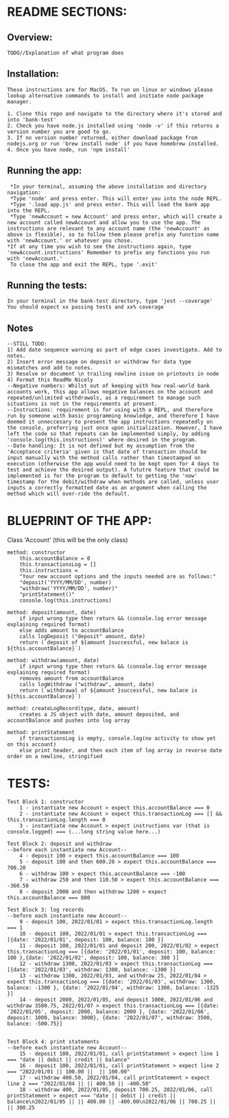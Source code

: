 # README SECTIONS: 

## Overview:
    TODO//Explanation of what program does

## Installation:
    These instructions are for MacOS. To run on linux or windows please lookup alternative commands to install and initiate node package manager.
    
    1. Clone this repo and navigate to the directory where it's stored and into 'bank-test'
    2. Check you have node.js installed using 'node -v' if this returns a version number you are good to go.
    3. If no version number returned, either download package from nodejs.org or run 'brew install node' if you have homebrew installed.
    4. Once you have node, run 'npm install'

## Running the app:
     *In your terminal, assuming the above installation and directory navigation: 
     *Type 'node' and press enter. This will enter you into the node REPL.
     *Type '.load app.js' and press enter. This will load the bank app into the REPL.
     *Type 'newAccount = new Account' and press enter, which will create a new account called newAccount and allow you to use the app. The instructions are relevant to any account name (the 'newAccount' as above is flexible), so to follow them please prefix any function name with 'newAccount.' or whatever you chose.
    *If at any time you wish to see the instructions again, type 'newAccount.instructions' Remember to prefix any functions you run with 'newAccount.'
     To close the app and exit the REPL, type '.exit'

## Running the tests:
    In your terminal in the bank-test directory, type 'jest --coverage' You should expect xx passing tests and xx% coverage


## Notes
    --STILL TODO: 
    1) Add date sequence warning as part of edge cases investigate. Add to notes.
    2) Insert error message on deposit or withdraw for data type mismatches and add to notes.
    3) Resolve or document \n trailing newline issue on printouts in node
    4) Format this ReadMe Nicely
    --Negative numbers: Whilst out of keeping with how real-world bank accounts work, this app allows negative balances on the account and repeated/unlimited withdrawals, as a requirement to manage such situations is not in the requirements at present. 
    --Instructions: requirement is for using with a REPL, and therefore run by someone with basic programming knowledge, and therefore I have deemed it unneccesary to present the app instructions repeatedly on the console, preferring just once upon initialization. However, I have left the code so that repeats can be implemented simply, by adding 'console.log(this.instructions)' where desired in the program.
    --Date handling: It is not defined but my assumption from the 'Acceptance criteria' given is that date of transaction should be input manually with the method calls rather than timestamped on execution (otherwise the app would need to be kept open for 4 days to test and achieve the desired output). A fututre feature that could be implemented is for the program to default to getting the 'now' timestamp for the debit/withdraw when methods are called, unless user inputs a correctly formatted date as an argument when calling the method which will over-ride the default.


# BLUEPRINT OF THE APP:

Class 'Account' (this will be the only class)
    
    method: constructor 
        this.accountBalance = 0
        this.transactionsLog = []
        this.instructions = 
        "Your new account options and the inputs needed are as follows:"
        "deposit('YYYY/MM/DD', number)
        "withdraw('YYYY/MM/DD', number)"
        "printStatement()"
        console.log(this.instructions)

    method: deposit(amount, date)
        if input wrong type then return && (console.log error message explaining required format)
        else adds amount to accountBalance
        calls logDeposit ("deposit" amount, date)
        return (`deposit of ${amount }successful, new balace is ${this.accountBalance}`)

    method: withdraw(amount, date)
        if input wrong type then return && (console.log error message explaining required format)
        removes amount from accountBalance 
        calls logWithdraw ("withdraw", amount, date)
        return (`withdrawal of ${amount }successful, new balace is ${this.accountBalance}`)
    
    method: createLogRecord(type, date, amount)
        creates a JS object with date, amount deposited, and accountBalance and pushes into log array

    method: printStatement
        if transactionsLog is empty, console.log(no activity to show yet on this account)
        else print header, and then each item of log array in reverse date order on a newline, stringified


# TESTS:

    Test Block 1: constructor
        1 - instantiate new Account > expect this.accountBalance === 0 
        2 - instantiate new Account > expect this.transactionLog === [] && this.transactionLog.length === 0
        3 - instantiate new Account > expect instructions var (that is console.logged) === (...long string value here...)

    Test Block 2: deposit and withdraw
    --before each instantiate new Account--
        4 - deposit 100 > expect this.accountBalance === 100
        5 - deposit 100 and then 600.20 > expect this.accountBalance === 700.20
        6 - withdraw 100 > expect this.accountBalance === -100
        7 - withdraw 250 and then 110.50 > expect this.accountBalance === -360.50
        8 - deposit 2000 and then withdraw 1200 > expect this.accountBalance === 800

    Test Block 3: log records
    --before each instantiate new Account--
        9 - deposit 100, 2022/01/01 > expect this.transactionLog.length === 1
        10 - deposit 100, 2022/01/01 > expect this.transactionLog === [{date: '2022/01/01', deposit: 100, balance: 100 }]
        11 - deposit 100, 2022/01/01 and deposit 200, 2022/01/02 > expect this.transactionLog === [{date: '2022/01/01', deposit: 100, balance: 100 },{date: '2022/01/02', deposit: 100, balance: 300 }]
        12 - withdraw 1300, 2022/01/03 > expect this.transactionLog === [{date: '2022/01/03', withdraw: 1300, balance: -1300 }]
        13 - withdraw 1300, 2022/01/03, and withdraw 25, 2022/01/04 > expect this.transactionLog === [{date: '2022/01/03', withdraw: 1300, balance: -1300 }, {date: '2022/01/04', withdraw: 1300, balance: -1325 }]
        14 - deposit 2000, 2022/01/05, and deposit 1000, 2022/01/06 and withdraw 3500.75, 2022/01/07 > expect this.transactionLog === [{date: '2022/01/05', deposit: 2000, balance: 2000 }, {date: '2022/01/06', deposit: 1000, balance: 3000}, {date: '2022/01/07', withdraw: 3500, balance: -500.75}]


    Test Block 4: print statements
    --before each instantiate new Account--
        15 - deposit 100, 2022/01/01, call printStatement > expect line 1 === "date || debit || credit || balance"
        16 - deposit 100, 2022/01/01, call printStatement > expect line 2 === "2022/01/01 || 100.00 ||  || 100.00"
        17 - withdraw 400.50, 2022/01/04, call printStatement > expect line 2 === "2022/01/04 || || 400.50 || -400.50"
        18 - withdraw 400, 2022/01/05, deposit 700.25, 2022/01/06, call printStatement > expect === "date || debit || credit || balance\n2022/01/05 || || 400.00 || -400.00\n2022/01/06 || 700.25 ||  || 300.25











